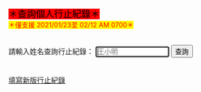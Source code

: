 <html>
<head>
<meta charset="UTF-8" />
<script type="text/javascript">
</script>
</head>
<body>
<font size="4" color="#000000" style= "background:red">＊查詢個人行止紀錄＊</font><br>
<font size="2" color="#FF0000" style= "background:#FFFF00">＊僅支援 2021/01/23至 02/12 AM 0700＊</font><br><br> 
  
請輸入姓名查詢行止紀錄：
<input type="text" id="name" placeholder="王小明" size="15" autofocus/>
<input type="button" name="list" value="查詢" onclick="result();"> <!--  all.js -->
<br><br>  
<a href="https://forms.gle/WQoWT3PZ2hjiFBkU8">填寫新版行止紀錄</a><br>
<font size="1"><span id="result"></span></font><br>
<script src="./old.js"></script>

</body>
</html>
